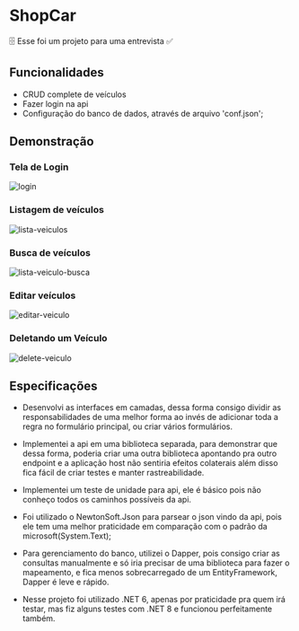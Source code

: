 
# ShopCar

🗄️ Esse foi um projeto para uma entrevista ✅ 

## Funcionalidades

- CRUD complete de veículos
- Fazer login na api
- Configuração do banco de dados, através de arquivo 'conf.json';


## Demonstração

### Tela de Login
![login](https://github.com/ldedev/ShopCar/assets/7676415/eaaa1efc-36f7-4043-94f5-f71f3adccbd5)

### Listagem de veículos

![lista-veiculos](https://github.com/ldedev/ShopCar/assets/7676415/b936cc3d-6716-4435-a6ec-0868b5dbb517)

### Busca de veículos

![lista-veiculo-busca](https://github.com/ldedev/ShopCar/assets/7676415/8500959c-b915-4390-9984-5cc3948a0d87)

### Editar veículos

![editar-veiculo](https://github.com/ldedev/ShopCar/assets/7676415/8e645dd6-0084-4f12-a5f5-27c26e7f4111)

### Deletando um Veículo

![delete-veiculo](https://github.com/ldedev/ShopCar/assets/7676415/8e1137b0-6af4-431c-aca2-ef5294396737)


## Especificações

- Desenvolvi as interfaces em camadas, dessa forma consigo dividir as responsabilidades de uma melhor forma ao invés de adicionar toda a regra no formulário principal, ou criar vários formulários.

- Implementei a api em uma biblioteca separada, para demonstrar que dessa forma, poderia criar uma outra biblioteca apontando pra outro endpoint e a aplicação host não sentiria efeitos colaterais além disso fica fácil de criar testes e manter rastreabilidade.

- Implementei um teste de unidade para api, ele é básico pois não conheço todos os caminhos possíveis da api.

- Foi utilizado o NewtonSoft.Json para parsear o json vindo da api, pois ele tem uma melhor praticidade em comparação com o padrão da microsoft(System.Text);

- Para gerenciamento do banco, utilizei o Dapper, pois consigo criar as consultas manualmente e só iria precisar de uma biblioteca para fazer o mapeamento, e fica menos sobrecarregado de um EntityFramework, Dapper é leve e rápido.

- Nesse projeto foi utilizado .NET 6, apenas por praticidade pra quem irá testar, mas fiz alguns testes com .NET 8 e funcionou perfeitamente também.
